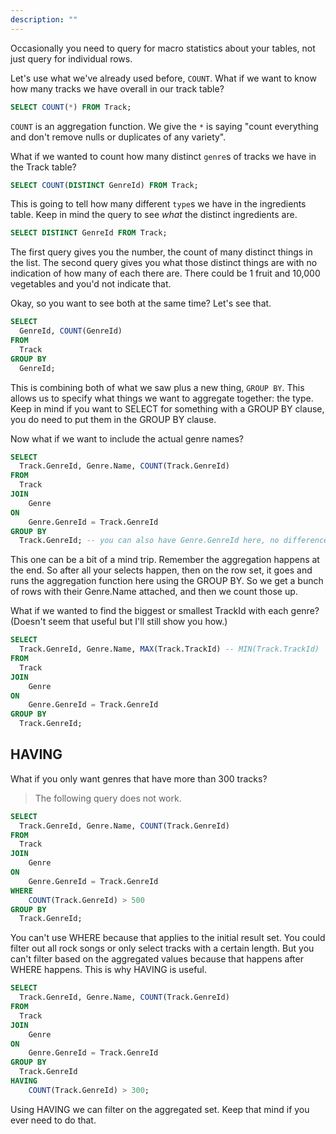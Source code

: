 ```yaml
---
description: ""
---
```


Occasionally you need to query for macro statistics about your tables, not just query for individual rows.

Let's use what we've already used before, `COUNT`. What if we want to know how many tracks we have overall in our track table?

```sql
SELECT COUNT(*) FROM Track;
```

`COUNT` is an aggregation function. We give the `*` is saying "count everything and don't remove nulls or duplicates of any variety".

What if we wanted to count how many distinct `genre`s of tracks we have in the Track table?

```sql
SELECT COUNT(DISTINCT GenreId) FROM Track;
```

This is going to tell how many different `type`s we have in the ingredients table. Keep in mind the query to see _what_ the distinct ingredients are.

```sql
SELECT DISTINCT GenreId FROM Track;
```

The first query gives you the number, the count of many distinct things in the list. The second query gives you what those distinct things are with no indication of how many of each there are. There could be 1 fruit and 10,000 vegetables and you'd not indicate that.

Okay, so you want to see both at the same time? Let's see that.

```sql
SELECT
  GenreId, COUNT(GenreId)
FROM
  Track
GROUP BY
  GenreId;
```

This is combining both of what we saw plus a new thing, `GROUP BY`. This allows us to specify what things we want to aggregate together: the type. Keep in mind if you want to SELECT for something with a GROUP BY clause, you do need to put them in the GROUP BY clause.

Now what if we want to include the actual genre names?

```sql
SELECT
  Track.GenreId, Genre.Name, COUNT(Track.GenreId)
FROM
  Track
JOIN
    Genre
ON
    Genre.GenreId = Track.GenreId
GROUP BY
  Track.GenreId; -- you can also have Genre.GenreId here, no difference
```

This one can be a bit of a mind trip. Remember the aggregation happens at the end. So after all your selects happen, then on the row set, it goes and runs the aggregation function here using the GROUP BY. So we get a bunch of rows with their Genre.Name attached, and then we count those up.

What if we wanted to find the biggest or smallest TrackId with each genre? (Doesn't seem that useful but I'll still show you how.)

```sql
SELECT
  Track.GenreId, Genre.Name, MAX(Track.TrackId) -- MIN(Track.TrackId)
FROM
  Track
JOIN
    Genre
ON
    Genre.GenreId = Track.GenreId
GROUP BY
  Track.GenreId;
```

## HAVING

What if you only want genres that have more than 300 tracks?

> The following query does not work.

```sql
SELECT
  Track.GenreId, Genre.Name, COUNT(Track.GenreId)
FROM
  Track
JOIN
    Genre
ON
    Genre.GenreId = Track.GenreId
WHERE
    COUNT(Track.GenreId) > 500
GROUP BY
  Track.GenreId;
```

You can't use WHERE because that applies to the initial result set. You could filter out all rock songs or only select tracks with a certain length. But you can't filter based on the aggregated values because that happens after WHERE happens. This is why HAVING is useful.

```sql
SELECT
  Track.GenreId, Genre.Name, COUNT(Track.GenreId)
FROM
  Track
JOIN
    Genre
ON
    Genre.GenreId = Track.GenreId
GROUP BY
  Track.GenreId
HAVING
    COUNT(Track.GenreId) > 300;
```

Using HAVING we can filter on the aggregated set. Keep that mind if you ever need to do that.
